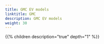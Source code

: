 ```yaml
---
title: GMC EV models
linktitle: GMC
description: GMC EV models
weight: 30
---
```

{{% children description="true" depth="1" %}}
